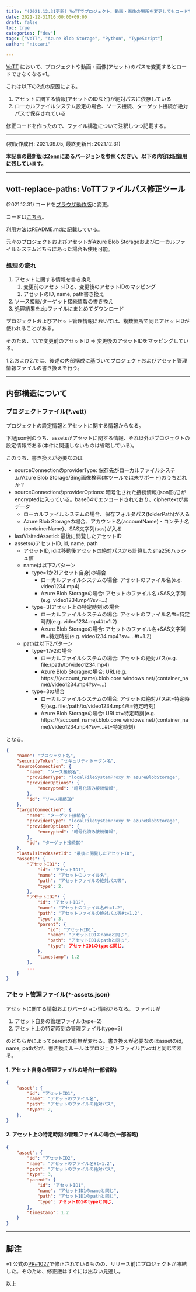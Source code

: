 ```yaml
---
title: "(2021.12.31更新) VoTTでプロジェクト、動画・画像の場所を変更してもロードできるようにする"
date: 2021-12-31T16:00:00+09:00
draft: false
toc: true
categories: ["dev"]
tags: ["VoTT", "Azure Blob Storage", "Python", "TypeScript"]
author: "niccari"

---
```


[VoTT](https://github.com/Microsoft/VoTT) において、プロジェクトや動画・画像(アセット)のパスを変更するとロードできなくなる※1。

これは以下の2点の原因による。

1. アセットに関する情報(アセットのIDなど)が絶対パスに依存している
1. ローカルファイルシステム設定の場合、ソース接続、ターゲット接続が絶対パスで保存されている

修正コードを作ったので、ファイル構造について注釈しつつ記載する。

<!--more-->

- - -

(初版作成日: 2021.09.05, 最終更新日: 2021.12.31)

**本記事の最新版は[Zenn](https://zenn.dev/niccari/articles/3a3e1dd033dfc1)にあるバージョンを参照ください。以下の内容は記録用に残しています。**

- - -

## vott-replace-paths: VoTTファイルパス修正ツール

(2021.12.31) コードを[ブラウザ動作版](https://niccari.net/vott-replace-paths)に変更。

コードは[こちら](https://github.com/Niccari/vott-replace-paths-web)。

利用方法はREADME.mdに記載している。

元々のプロジェクトおよびアセットがAzure Blob Storageおよびローカルファイルシステムどちらにあった場合も使用可能。

### 処理の流れ
1. アセットに関する情報を書き換え
    1. 変更前のアセットIDと、変更後のアセットIDのマッピング
    1. アセットのID, name, path書き換え
1. ソース接続/ターゲット接続情報の書き換え
1. 処理結果をzipファイルにまとめてダウンロード

プロジェクトおよびアセット管理情報においては、複数箇所で同じアセットIDが使われることがある。

そのため、1.1.で変更前のアセットID => 変更後のアセットIDをマッピングしている。

1.2.および2.では、後述の内部構成に基づいてプロジェクトおよびアセット管理情報ファイルの書き換えを行う。

- - -

## 内部構造について
### プロジェクトファイル(\*.vott)
プロジェクトの設定情報とアセットに関する情報からなる。

下記json例のうち、assetsがアセットに関する情報、それ以外がプロジェクトの設定情報である(本件に関連しないものは省略している)。

このうち、書き換えが必要なのは

- sourceConnectionのproviderType: 保存先がローカルファイルシステム/Azure Blob Storage/Bing画像検索(本ツールでは未サポート)のうちどれか？
- sourceConnectionのproviderOptions: 暗号化された接続情報(json形式)がencryptedに入っている。base64でエンコードされており、ciphertextが実データ
  - ローカルファイルシステムの場合、保存フォルダパス(folderPath)が入る
  - Azure Blob Storageの場合、アカウント名(accountName)・コンテナ名(containerName)、SAS文字列(sas)が入る
- lastVisitedAssetId: 最後に閲覧したアセットID
- assetsのアセットID, id, name, path
  - アセットID, idは移動後アセットの絶対パスから計算したsha256ハッシュ値
  - nameは以下2パターン
    - type=1か2(アセット自身)の場合
      - ローカルファイルシステムの場合: アセットのファイル名(e.g. video1234.mp4)
      - Azure Blob Storageの場合: アセットのファイル名+SAS文字列(e.g. video1234.mp4?sv=...)
    - type=3(アセット上の特定時刻)の場合
      - ローカルファイルシステムの場合: アセットのファイル名#t=特定時刻(e.g. video1234.mp4#t=1.2)
      - Azure Blob Storageの場合: アセットのファイル名+SAS文字列#t=特定時刻(e.g. video1234.mp4?sv=...#t=1.2)
  - pathは以下2パターン
    - type=1か2の場合
      - ローカルファイルシステムの場合: アセットの絶対パス(e.g. file:/path/to/video1234.mp4)
      - Azure Blob Storageの場合: URL(e.g. https://(account_name).blob.core.windows.net/(container_name)/video1234.mp4?sv=...)
    - type=3の場合
      - ローカルファイルシステムの場合: アセットの絶対パス#t=特定時刻(e.g. file:/path/to/video1234.mp4#t=特定時刻)
      - Azure Blob Storageの場合: URL#t=特定時刻(e.g. https://(account_name).blob.core.windows.net/(container_name)/video1234.mp4?sv=...#t=特定時刻)

となる。

```json
{
    "name": "プロジェクト名",
    "securityToken": "セキュリティトークン名",
    "sourceConnection": {
        "name": "ソース接続名",
        "providerType": "localFileSystemProxy か azureBlobStorage",
        "providerOptions": {
            "encrypted": "暗号化済み接続情報",
        },
        "id": "ソース接続ID"
    },
    "targetConnection": {
        "name": "ターゲット接続名",
        "providerType": "localFileSystemProxy か azureBlobStorage",
        "providerOptions": {
            "encrypted": "暗号化済み接続情報",
        },
        "id": "ターゲット接続ID"
    },
    "lastVisitedAssetId": "最後に閲覧したアセットID",
    "assets": {
        "アセットID1": {
            "id": "アセットID1",
            "name": "アセットのファイル名",
            "path": "アセットファイルの絶対パス等",
            "type": 2,
        },
        "アセットID2": {
            "id": "アセットID2",
            "name": "アセットのファイル名#t=1.2",
            "path": "アセットファイルの絶対パス等#t=1.2",
            "type": 3,
            "parent": {
                "id": "アセットID1",
                "name": "アセットID1のnameと同じ",
                "path": "アセットID1のpathと同じ",
                "type": アセットID1のtypeと同じ,
            },
            "timestamp": 1.2
        },
        ...
    }
}
```

### アセット管理ファイル(\*-assets.json)
アセットに関する情報およびバージョン情報からなる。
ファイルが
1. アセット自身の管理ファイル(type=2)
1. アセット上の特定時刻の管理ファイル(type=3)

のどちらかによってparentの有無が変わる。書き換えが必要なのはassetのid, name, pathだが、書き換えルールはプロジェクトファイル(\*.vott)と同じである。

#### 1. アセット自身の管理ファイルの場合(一部省略)
```json
{
    "asset": {
        "id": "アセットID1",
        "name": "アセットのファイル名",
        "path": "アセットのファイルの絶対パス",
        "type": 2,
    },
}
```

#### 2. アセット上の特定時刻の管理ファイルの場合(一部省略)
```json
{
    "asset": {
        "id": "アセットID2",
        "name": "アセットのファイル名#t=1.2",
        "path": "アセットのファイルの絶対パス",
        "type": 3,
        "parent": {
            "id": "アセットID1",
            "name": "アセットID1のnameと同じ",
            "path": "アセットID1のpathと同じ",
            "type": アセットID1のtypeと同じ,
        },
        "timestamp": 1.2
    }
}
```

- - -

## 脚注
※1 公式の[PR#1027](https://github.com/microsoft/VoTT/pull/1027)で修正されているものの、リリース前にプロジェクトが凍結した。そのため、修正版はすぐには出ない見通し。

以上

